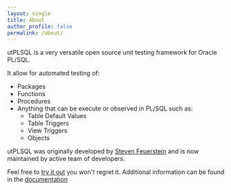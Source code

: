 ```yaml
---
layout: single
title: About
author_profile: false
permalink: /about/
---
```


utPLSQL is a very versatile open source unit testing framework for Oracle PL/SQL.

It allow for automated testing of:

* Packages
* Functions
* Procedures
* Anything that can be execute or observed in PL/SQL such as:
	* Table Default Values
	* Table Triggers
	* View Triggers
	* Objects
   

utPLSQL was originally developed by [Steven Feuerstein](http://stevenfeuerstein.com/) and is now maintained by active team of developers.

Feel free to [try it out](/downloads/) you won't regret it. Additional information can be found in the [documentation](/documentation/)

